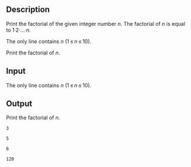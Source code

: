 ## Description

<div><p>Print the factorial of the given integer number <span class="tex-span"><i>n</i></span>. The factorial of <span class="tex-span"><i>n</i></span> is equal to <span class="tex-span">1·2·...·<i>n</i></span>.</p></div><div class="input-specification"><p>The only line contains <span class="tex-span"><i>n</i></span> (<span class="tex-span">1 ≤ <i>n</i> ≤ 10</span>).</p></div><div class="output-specification"><p>Print the factorial of <span class="tex-span"><i>n</i></span>.</p></div>

## Input

<p>The only line contains <span class="tex-span"><i>n</i></span> (<span class="tex-span">1 ≤ <i>n</i> ≤ 10</span>).</p>

## Output

<p>Print the factorial of <span class="tex-span"><i>n</i></span>.</p>





```input1
3

```




```input2
5

```




```output1
6

```




```output2
120

```


